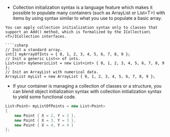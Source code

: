 - Collection initialization syntax is a language feature which makes it possible to populate many containers (such as ArrayList or List<T\>) with items by using  syntax similar to what you use to populate a basic array.
```ad-note
You can apply collection initialization syntax only to classes that support an Add() method, which is formalized by the ICollection\<T>/ICollection interfaces.
```

```ad-example
````csharp
// Init a standard array.  
int[] myArrayOfInts = { 0, 1, 2, 3, 4, 5, 6, 7, 8, 9 };  
// Init a generic List<> of ints.  
List<int> myGenericList = new List<int> { 0, 1, 2, 3, 4, 5, 6, 7, 8, 9 };  
// Init an ArrayList with numerical data.  
ArrayList myList = new ArrayList { 0, 1, 2, 3, 4, 5, 6, 7, 8, 9 };
```
- If your container is managing a collection of classes or a structure, you can blend object initialization  syntax with collection initialization syntax to yield some functional code.
```csharp
List<Point> myListOfPoints = new List<Point>  
{  
	new Point { X = 2, Y = 2 },  
	new Point { X = 3, Y = 3 },  
	new Point { X = 4, Y = 4 }  
};
```
